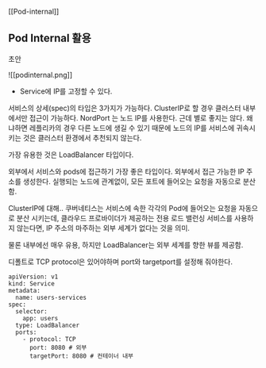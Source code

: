 
[[Pod-internal]]

## Pod Internal 활용 

초안

![[podinternal.png]]


- Service에 IP를 고정할 수 있다. 

서비스의 상세(spec)의 타입은 3가지가 가능하다. 
ClusterIP로 할 경우 클러스터 내부에서만 접근이 가능하다. 
NordPort  는 노드 IP를 사용한다. 근데 별로 좋지는 않다. 왜냐하면 레플리카의 경우 다른 노드에 생길 수 있기 때문에 노드의 IP를 서비스에 귀속시키는 것은 클러스터 환경에서 추천되지 않는다. 

가장 유용한 것은 LoadBalancer 타입이다.

외부에서 서비스와 pods에 접근하기 가장 좋은 타입이다.
외부에서 접근 가능한 IP 주소를 생성한다. 실행되는 노드에 관계없이, 모든 포트에 들어오는 요청을 자동으로 분산함. 

ClusterIP에 대해..
쿠버네티스는 서비스에 속한 각각의 Pod에 들어오는 요청을 자동으로 분산 시키는데, 클라우드 프로바이더가 제공하는 전용 로드 밸런싱 서비스를 사용하지 않는다면, IP 주소의 마주하는 외부 세계가 없다는 것을 의미.

물론 내부에선 매우 유용, 하지만 LoadBalancer는 외부 세계를 향한 뷰를 제공함. 

디폴트로 TCP protocol은 있어야하며 port와 targetport를 설정해 줘야한다.

```
apiVersion: v1
kind: Service
metadata:
  name: users-services
spec:
  selector:
    app: users
  type: LoadBalancer
  ports:
    - protocol: TCP
      port: 8080 # 외부
      targetPort: 8080 # 컨테이너 내부
```

